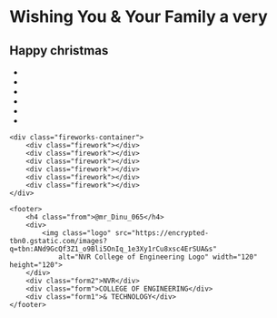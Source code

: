 
<head>
    <meta charset="UTF-8">
    <meta name="viewport" content="width=device-width, initial-scale=1.0">
    <title>Happy Diwali</title>
    <link rel="stylesheet" href="happy diwali.css ">
</head>
<body>
    <div class="container">
        <h1 class="title1">Wishing You & Your Family a very</h1>
        <h2 class="title">Happy christmas</h2>
        <ul class="fireworks">
            <li><span></span></li>
            <li><span></span></li>
            <li><span></span></li>
            <li><span></span></li>
            <li><span></span></li>
            <li><span></span></li>
        </ul>
    </div>

    <div class="fireworks-container">
        <div class="firework"></div>
        <div class="firework"></div> 
        <div class="firework"></div>
        <div class="firework"></div>
        <div class="firework"></div>
        <div class="firework"></div>
    </div>

    <footer>
        <h4 class="from">@mr_Dinu_065</h4>
        <div>
            <img class="logo" src="https://encrypted-tbn0.gstatic.com/images?q=tbn:ANd9GcQf3Z1_o9Bli5OnIq_1e3Xy1rCu8xsc4ErSUA&s" 
                alt="NVR College of Engineering Logo" width="120" height="120">
        </div>
        <div class="form2">NVR</div>
        <div class="form">COLLEGE OF ENGINEERING</div>
        <div class="form1">& TECHNOLOGY</div>
    </footer>
</body>
</html>
